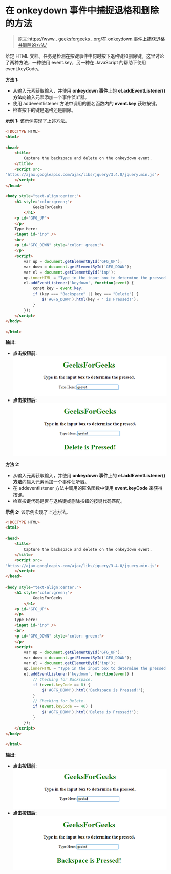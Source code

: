 # 在 onkeydown 事件中捕捉退格和删除的方法

> 原文:[https://www . geeksforgeeks . org/在 onkeydown 事件上捕获退格并删除的方法/](https://www.geeksforgeeks.org/ways-to-capture-the-backspace-and-delete-on-the-onkeydown-event/)

给定 HTML 文档。任务是检测在按键事件中何时按下退格键和删除键。这里讨论了两种方法，一种使用 event.key，另一种在 JavaScript 的帮助下使用 event.keyCode。

**方法 1:**

*   从输入元素获取输入，并使用 **onkeydown 事件**上的 **el.addEventListener()方法**向输入元素添加一个事件侦听器。
*   使用 addeventlistener 方法中调用的匿名函数内的 **event.key** 获取按键。
*   检查按下的键是退格还是删除。

**示例 1:** 该示例实现了上述方法。

```html
<!DOCTYPE HTML>
<html>

<head>
    <title>
        Capture the backspace and delete on the onkeydown event.
    </title>
    <script src=
"https://ajax.googleapis.com/ajax/libs/jquery/3.4.0/jquery.min.js">
    </script>
</head>

<body style="text-align:center;">
    <h1 style="color:green;">  
            GeeksForGeeks  
        </h1>
    <p id="GFG_UP">
    </p>
    Type Here:
    <input id="inp" />
    <br>
    <p id="GFG_DOWN" style="color: green;">
    </p>
    <script>
        var up = document.getElementById('GFG_UP');
        var down = document.getElementById('GFG_DOWN');
        var el = document.getElementById('inp');
        up.innerHTML = "Type in the input box to determine the pressed.";
        el.addEventListener('keydown', function(event) {
            const key = event.key;
            if (key === "Backspace" || key === "Delete") {
                $('#GFG_DOWN').html(key + ' is Pressed!');
            }
        });
    </script>
</body>

</html>
```

**输出:**

*   **点击按钮前:**
    ![](img/27add860b02b564fda096604bab4df6e.png)
*   **点击按钮后:**
    ![](img/bc46426937e822369d8c598dbeff03b0.png)

**方法 2:**

*   从输入元素获取输入，并使用 **onkeydown 事件**上的 **el.addEventListener()方法**向输入元素添加一个事件侦听器。
*   在 addeventlistener 方法中调用的匿名函数中使用 **event.keyCode** 来获得按键。
*   检查按键代码是否与退格键或删除按钮的按键代码匹配。

**示例 2:** 该示例实现了上述方法。

```html
<!DOCTYPE HTML>
<html>

<head>
    <title>
        Capture the backspace and delete on the onkeydown event.
    </title>
    <script src=
"https://ajax.googleapis.com/ajax/libs/jquery/3.4.0/jquery.min.js">
    </script>
</head>

<body style="text-align:center;">
    <h1 style="color:green;">  
            GeeksForGeeks  
        </h1>
    <p id="GFG_UP">
    </p>
    Type Here:
    <input id="inp" />
    <br>
    <p id="GFG_DOWN" style="color: green;">
    </p>
    <script>
        var up = document.getElementById('GFG_UP');
        var down = document.getElementById('GFG_DOWN');
        var el = document.getElementById('inp');
        up.innerHTML = "Type in the input box to determine the pressed.";
        el.addEventListener('keydown', function(event) {
            // Checking for Backspace.
            if (event.keyCode == 8) {
                $('#GFG_DOWN').html('Backspace is Pressed!');
            }
            // Checking for Delete.
            if (event.keyCode == 46) {
                $('#GFG_DOWN').html('Delete is Pressed!');
            }
        });
    </script>
</body>

</html>
```

**输出:**

*   **点击按钮前:**
    ![](img/9e0f8233a4b71ff0d4b2d41c685c51dd.png)
*   **点击按钮后:**
    ![](img/2bd07047e61c0f5c657754ea2824f94f.png)